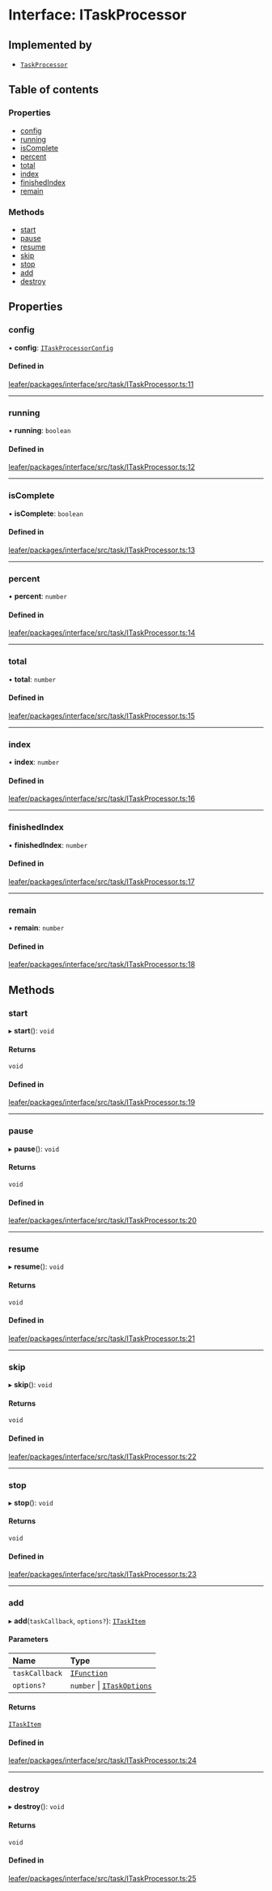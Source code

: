 # Interface: ITaskProcessor

## Implemented by

- [`TaskProcessor`](../classes/TaskProcessor.md)

## Table of contents

### Properties

- [config](ITaskProcessor.md#config)
- [running](ITaskProcessor.md#running)
- [isComplete](ITaskProcessor.md#iscomplete)
- [percent](ITaskProcessor.md#percent)
- [total](ITaskProcessor.md#total)
- [index](ITaskProcessor.md#index)
- [finishedIndex](ITaskProcessor.md#finishedindex)
- [remain](ITaskProcessor.md#remain)

### Methods

- [start](ITaskProcessor.md#start)
- [pause](ITaskProcessor.md#pause)
- [resume](ITaskProcessor.md#resume)
- [skip](ITaskProcessor.md#skip)
- [stop](ITaskProcessor.md#stop)
- [add](ITaskProcessor.md#add)
- [destroy](ITaskProcessor.md#destroy)

## Properties

### config

• **config**: [`ITaskProcessorConfig`](ITaskProcessorConfig.md)

#### Defined in

[leafer/packages/interface/src/task/ITaskProcessor.ts:11](https://github.com/leaferjs/leafer/blob/a596007/packages/interface/src/task/ITaskProcessor.ts#L11)

___

### running

• **running**: `boolean`

#### Defined in

[leafer/packages/interface/src/task/ITaskProcessor.ts:12](https://github.com/leaferjs/leafer/blob/a596007/packages/interface/src/task/ITaskProcessor.ts#L12)

___

### isComplete

• **isComplete**: `boolean`

#### Defined in

[leafer/packages/interface/src/task/ITaskProcessor.ts:13](https://github.com/leaferjs/leafer/blob/a596007/packages/interface/src/task/ITaskProcessor.ts#L13)

___

### percent

• **percent**: `number`

#### Defined in

[leafer/packages/interface/src/task/ITaskProcessor.ts:14](https://github.com/leaferjs/leafer/blob/a596007/packages/interface/src/task/ITaskProcessor.ts#L14)

___

### total

• **total**: `number`

#### Defined in

[leafer/packages/interface/src/task/ITaskProcessor.ts:15](https://github.com/leaferjs/leafer/blob/a596007/packages/interface/src/task/ITaskProcessor.ts#L15)

___

### index

• **index**: `number`

#### Defined in

[leafer/packages/interface/src/task/ITaskProcessor.ts:16](https://github.com/leaferjs/leafer/blob/a596007/packages/interface/src/task/ITaskProcessor.ts#L16)

___

### finishedIndex

• **finishedIndex**: `number`

#### Defined in

[leafer/packages/interface/src/task/ITaskProcessor.ts:17](https://github.com/leaferjs/leafer/blob/a596007/packages/interface/src/task/ITaskProcessor.ts#L17)

___

### remain

• **remain**: `number`

#### Defined in

[leafer/packages/interface/src/task/ITaskProcessor.ts:18](https://github.com/leaferjs/leafer/blob/a596007/packages/interface/src/task/ITaskProcessor.ts#L18)

## Methods

### start

▸ **start**(): `void`

#### Returns

`void`

#### Defined in

[leafer/packages/interface/src/task/ITaskProcessor.ts:19](https://github.com/leaferjs/leafer/blob/a596007/packages/interface/src/task/ITaskProcessor.ts#L19)

___

### pause

▸ **pause**(): `void`

#### Returns

`void`

#### Defined in

[leafer/packages/interface/src/task/ITaskProcessor.ts:20](https://github.com/leaferjs/leafer/blob/a596007/packages/interface/src/task/ITaskProcessor.ts#L20)

___

### resume

▸ **resume**(): `void`

#### Returns

`void`

#### Defined in

[leafer/packages/interface/src/task/ITaskProcessor.ts:21](https://github.com/leaferjs/leafer/blob/a596007/packages/interface/src/task/ITaskProcessor.ts#L21)

___

### skip

▸ **skip**(): `void`

#### Returns

`void`

#### Defined in

[leafer/packages/interface/src/task/ITaskProcessor.ts:22](https://github.com/leaferjs/leafer/blob/a596007/packages/interface/src/task/ITaskProcessor.ts#L22)

___

### stop

▸ **stop**(): `void`

#### Returns

`void`

#### Defined in

[leafer/packages/interface/src/task/ITaskProcessor.ts:23](https://github.com/leaferjs/leafer/blob/a596007/packages/interface/src/task/ITaskProcessor.ts#L23)

___

### add

▸ **add**(`taskCallback`, `options?`): [`ITaskItem`](ITaskItem.md)

#### Parameters

| Name | Type |
| :------ | :------ |
| `taskCallback` | [`IFunction`](IFunction.md) |
| `options?` | `number` \| [`ITaskOptions`](ITaskOptions.md) |

#### Returns

[`ITaskItem`](ITaskItem.md)

#### Defined in

[leafer/packages/interface/src/task/ITaskProcessor.ts:24](https://github.com/leaferjs/leafer/blob/a596007/packages/interface/src/task/ITaskProcessor.ts#L24)

___

### destroy

▸ **destroy**(): `void`

#### Returns

`void`

#### Defined in

[leafer/packages/interface/src/task/ITaskProcessor.ts:25](https://github.com/leaferjs/leafer/blob/a596007/packages/interface/src/task/ITaskProcessor.ts#L25)
